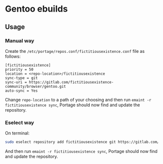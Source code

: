 # Gentoo ebuilds


## Usage

### Manual way

Create the `/etc/portage/repos.conf/fictitiousexistence.conf` file as follows:

```
[fictitiousexistence]
priority = 50
location = <repo-location>/fictitiousexistence
sync-type = git
sync-uri = https://gitlab.com/fictitiousexistence-community/browser/gentoo.git
auto-sync = Yes
```

Change `repo-location` to a path of your choosing and then run `emaint -r fictitiousexistence sync`, Portage should now find and update the repository.

### Eselect way

On terminal:

```bash
sudo eselect repository add fictitiousexistence git https://gitlab.com/fictitiousexistence1/gentoo/repo.git
```

And then run `emaint -r fictitiousexistence sync`, Portage should now find and update the repository.
